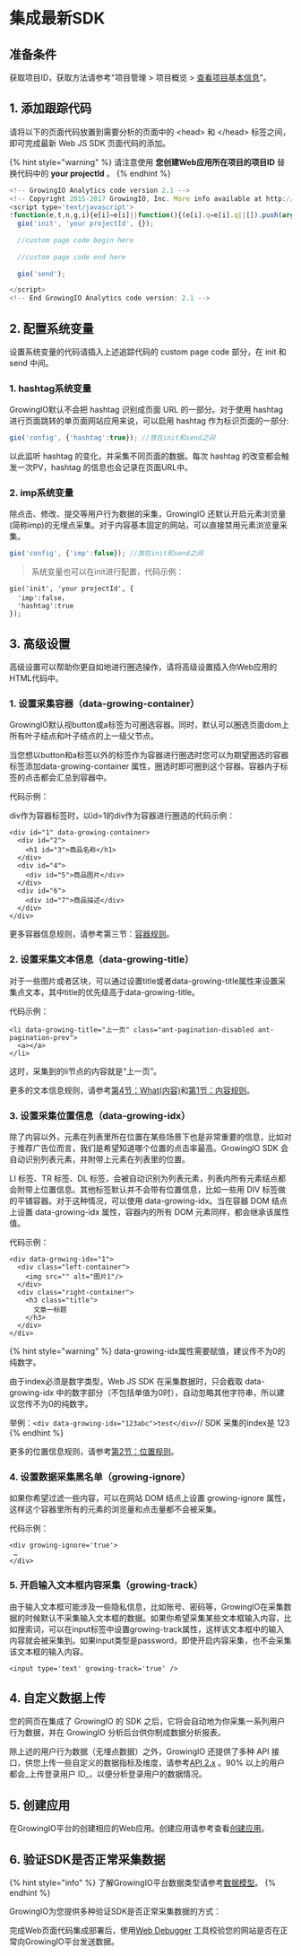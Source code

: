 # 集成最新SDK

## 准备条件

获取项目ID，获取方法请参考"项目管理 &gt; 项目概览 &gt; [查看项目基本信息](../../../product-manual/xiang-mu-guan-li/details.md#cha-kan-xiang-mu-ji-ben-xin-xi)"。

## 1. 添加跟踪代码

请将以下的页面代码放置到需要分析的页面中的 &lt;head&gt; 和 &lt;/head&gt; 标签之间，即可完成最新 Web JS SDK 页面代码的添加。

{% hint style="warning" %}
请注意使用 **您创建Web应用所在项目的项目ID** 替换代码中的 **your projectId** 。
{% endhint %}

```javascript
<!-- GrowingIO Analytics code version 2.1 -->
<!-- Copyright 2015-2017 GrowingIO, Inc. More info available at http://www.growingio.com -->
<script type='text/javascript'>
!function(e,t,n,g,i){e[i]=e[i]||function(){(e[i].q=e[i].q||[]).push(arguments)},n=t.createElement("script"),tag=t.getElementsByTagName("script")[0],n.async=1,n.src=('https:'==document.location.protocol?'https://':'http://')+g,tag.parentNode.insertBefore(n,tag)}(window,document,"script","assets.giocdn.com/2.1/gio.js","gio");
  gio('init', 'your projectId', {});
  ​
  //custom page code begin here
​​
  //custom page code end here
​
  gio('send');

</script>
<!-- End GrowingIO Analytics code version: 2.1 -->
```

## 2. 配置系统变量

设置系统变量的代码请插入上述追踪代码的 custom page code 部分，在 init 和 send 中间。

### 1. hashtag系统变量

GrowingIO默认不会把 hashtag 识别成页面 URL 的一部分。对于使用 hashtag 进行页面跳转的单页面网站应用来说，可以启用 hashtag 作为标识页面的一部分:

```javascript
gio('config', {'hashtag':true}); //放在init和send之间
```

以此监听 hashtag 的变化，并采集不同页面的数据。每次 hashtag 的改变都会触发一次PV，hashtag 的信息也会记录在页面URL中。

### 2. imp系统变量

除点击、修改、提交等用户行为数据的采集，GrowingIO 还默认开启元素浏览量\(简称imp\)的无埋点采集。对于内容基本固定的网站，可以直接禁用元素浏览量采集。

```javascript
gio('config', {'imp':false}); //放在init和send之间
```

> 系统变量也可以在init进行配置，代码示例：

```text
gio('init', 'your projectId', {
  'imp':false，
  'hashtag':true
});
```

## 3. 高级设置

高级设置可以帮助你更自如地进行圈选操作，请将高级设置插入你Web应用的HTML代码中。

### 1. 设置采集容器（data-growing-container）

GrowingIO默认视button或a标签为可圈选容器。同时，默认可以圈选页面dom上所有叶子结点和叶子结点的上一级父节点。

当您想以button和a标签以外的标签作为容器进行圈选时您可以为期望圈选的容器标签添加data-growing-container 属性，圈选时即可圈到这个容器。容器内子标签的点击都会汇总到容器中。

代码示例：

div作为容器标签时，以id=1的div作为容器进行圈选的代码示例：

```aspnet
<div id="1" data-growing-container>
  <div id="2">
    <h1 id="3">商品名称</h1>
  </div>
  <div id="4">
    <div id="5">商品图片</div>
  </div>
  <div id="6">
    <div id="7">商品描述</div>
  </div>
</div>
```

更多容器信息规则，请参考第三节：[容器规则](https://sishen.gitbooks.io/gio-js-book/5/3.html)。

### 2. 设置采集文本信息（data-growing-title）

对于一些图片或者区块，可以通过设置title或者data-growing-title属性来设置采集点文本，其中title的优先级高于data-growing-title。

代码示例：

```aspnet
<li data-growing-title="上一页" class="ant-pagination-disabled ant-pagination-prev">
  <a></a>
</li>
```

这时，采集到的li节点的内容就是“上一页”。

更多的文本信息规则，请参考[第4节：What\(内容\)](https://sishen.gitbooks.io/gio-js-book/dom/4what.html)和[第1节：内容规则](https://sishen.gitbooks.io/gio-js-book/5/1.html)。

### 3. 设置采集位置信息（data-growing-idx）

除了内容以外，元素在列表里所在位置在某些场景下也是非常重要的信息，比如对于推荐广告位而言，我们是希望知道哪个位置的点击率最高。GrowingIO SDK 会自动识别列表元素，并附带上元素在列表里的位置。

LI 标签、TR 标签、DL 标签，会被自动识别为列表元素，列表内所有元素结点都会附带上位置信息。其他标签默认并不会带有位置信息，比如一些用 DIV 标签做的平铺容器。对于这种情况，可以使用 data-growing-idx。当在容器 DOM 结点上设置 data-growing-idx 属性，容器内的所有 DOM 元素同样，都会继承该属性值。

代码示例：

```aspnet
<div data-growing-idx="1">
  <div class="left-container">
    <img src="" alt="图片1"/>
  </div>
  <div class="right-container">
    <h3 class="title">
      文章一标题
    </h3>
  </div>
</div>
```

{% hint style="warning" %}
data-growing-idx属性需要赋值，建议传不为0的纯数字。

由于index必须是数字类型，Web JS SDK 在采集数据时，只会截取 data-growing-idx 中的数字部分（不包括单值为0时），自动忽略其他字符串，所以建议您传不为0的纯数字。

举例：`<div data-growing-idx="123abc">test</div>`// SDK 采集的index是 123
{% endhint %}

更多的位置信息规则，请参考[第2节：位置规则](https://sishen.gitbooks.io/gio-js-book/5/2.html)。

### 4. 设置数据采集黑名单（growing-ignore）

如果你希望过滤一些内容，可以在网站 DOM 结点上设置 growing-ignore 属性，这样这个容器里所有的元素的浏览量和点击量都不会被采集。

代码示例：

```aspnet
<div growing-ignore='true'>
 …
</div>
```

### 5. 开启输入文本框内容采集（growing-track）

由于输入文本框可能涉及一些隐私信息，比如账号、密码等，GrowingIO在采集数据的时候默认不采集输入文本框的数据。如果你希望采集某些文本框输入内容，比如搜索词，可以在input标签中设置growing-track属性，这样该文本框中的输入内容就会被采集到。如果input类型是password，即使开启内容采集，也不会采集该文本框的输入内容。

```aspnet
<input type='text' growing-track='true' />
```

## 4. 自定义数据上传

您的网页在集成了 GrowingIO 的 SDK 之后，它将会自动地为你采集一系列用户行为数据，并在 GrowingIO 分析后台供你制成数据分析报表。

除上述的用户行为数据（无埋点数据）之外，GrowingIO 还提供了多种 API 接口，供您上传一些自定义的数据指标及维度，请参考[API 2.x](web-sdk-api/websdk-apiv2.md) 。90% 以上的用户都会_上传登录用户 ID_，以便分析登录用户的数据情况。

## 5. 创建应用

在GrowingIO平台的创建相应的Web应用。创建应用请参考查看[创建应用](../../../product-manual/xiang-mu-guan-li/application-manage.md#chuang-jian-ying-yong)。

## 6. 验证SDK是否正常采集数据

{% hint style="info" %}
了解GrowingIO平台数据类型请参考[数据模型](../../../introduction/datamodel/)。
{% endhint %}

GrowingIO为您提供多种验证SDK是否正常采集数据的方式：

完成Web页面代码集成部署后，使用[Web Debugger](../../debugging/web-debugger.md) 工具校验您的网站是否在正常向GrowingIO平台发送数据。

